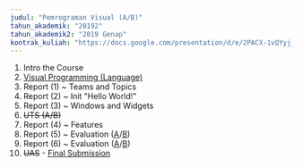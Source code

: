 ```yaml
---
judul: "Pemrograman Visual (A/B)"
tahun_akademik: "20192"
tahun_akademik2: "2019 Genap"
kontrak_kuliah: "https://docs.google.com/presentation/d/e/2PACX-1vQYyj_ETLGN9H8yzYltu8hy58bUGi4appymXBX7Ld2Yr-7d75pb557OztvmLfjmPyvzhKlrq9HEOZWE/pub?start=false&loop=false&delayms=3000"
---
```


1. Intro the Course
2. [Visual Programming (Language)](https://docs.google.com/presentation/d/e/2PACX-1vRtjgXRN0XasMCS6vGIVt27RfJGIAeAFjHs_kLDuV-osoLUFj3uTVzG-DbtSe-zImk-2-hxCEXF5iqs/pub?start=false&loop=false&delayms=3000)
3. Report (1) ~ Teams and Topics
4. Report (2) ~ Init "Hello World!"
5. Report (3) ~ Windows and Widgets
6. ~~UTS (A/B)~~
7. Report (4) ~ Features
8. Report (5) ~ Evaluation ([A](https://www.youtube.com/watch?v=FnB5c2qF2sg)/[B](https://www.youtube.com/watch?v=H0lLUkoRHiY&t=53s))
9. Report (6) ~ Evaluation ([A](https://www.youtube.com/watch?v=-pZ2Dd501cA)/[B](https://www.youtube.com/watch?v=Yeh6DKzH2T4))
10. ~~UAS~~ - [Final Submission](https://docs.google.com/forms/d/e/1FAIpQLSdsEUMOwsedxs8Bcw8qpnozxYIxc5f5slH3pRk2hJDcZSy8WA/viewform?usp=sf_link)
